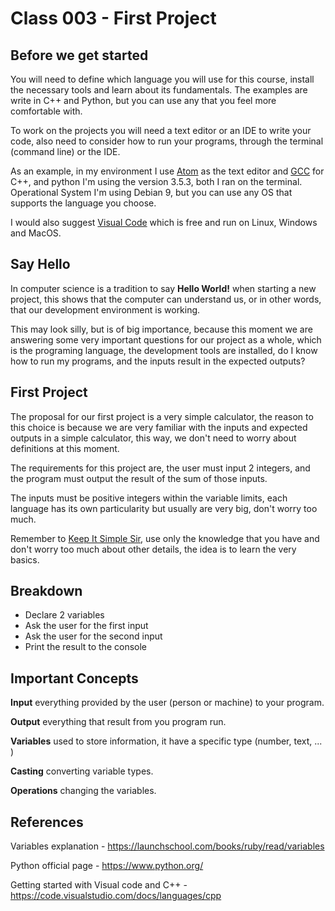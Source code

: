 # Class 003 - First Project
## Before we get started
You will need to define which language you will use for this course, install the necessary tools and learn about its fundamentals. The examples are write in C++ and Python, but you can use any that you feel more comfortable with.

To work on the projects you will need a text editor or an IDE to write your code, also need to consider how to run your programs, through the terminal (command line) or the IDE.

As an example, in my environment I use [Atom](https://atom.io/) as the text editor and [GCC](https://gcc.gnu.org/) for C++, and python I'm using the version 3.5.3, both I ran on the terminal. Operational System I'm using Debian 9, but you can use any OS that supports the language you choose.

I would also suggest [Visual Code](https://code.visualstudio.com/) which is free and run on Linux, Windows and MacOS.

## Say Hello
In computer science is a tradition to say **Hello World!** when starting a new project, this shows that the computer can understand us, or in other words, that our development environment is working.

This may look silly, but is of big importance, because this moment we are answering some very important questions for our project as a whole, which is the programing language, the development tools are installed, do I know how to run my programs, and the inputs result in the expected outputs?

## First Project
The proposal for our first project is a very simple calculator, the reason to this choice is because we are very familiar with the inputs and expected outputs in a simple calculator, this way, we don't need to worry about definitions at this moment.

The requirements for this project are, the user must input 2 integers, and the program must output the result of the sum of those inputs.

The inputs must be positive integers within the variable limits, each language has its own particularity but usually are very big, don't worry too much.

Remember to [Keep It Simple Sir](https://dev.to/kwereutosu/the-k-i-s-s-principle-in-programming-1jfg), use only the knowledge that you have and don't worry too much about other details, the idea is to learn the very basics.

## Breakdown
- Declare 2 variables
- Ask the user for the first input
- Ask the user for the second input
- Print the result to the console

## Important Concepts
**Input** everything provided by the user (person or machine) to your program.

**Output** everything that result from you program run.

**Variables** used to store information, it have a specific type (number, text, ... )

**Casting** converting variable types.

**Operations** changing the variables.

## References
Variables explanation - https://launchschool.com/books/ruby/read/variables

Python official page - https://www.python.org/

Getting started with Visual code and C++ - https://code.visualstudio.com/docs/languages/cpp
